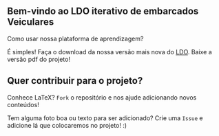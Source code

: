 ## Bem-vindo ao LDO iterativo de embarcados Veiculares

Como usar nossa plataforma de aprendizagem?

É simples! Faça o download da nossa versão mais nova do [LDO](https://github.com/solid-titans/LDO-Embarcados-Veiculares/releases/). 
Baixe a versão pdf do projeto!

## Quer contribuir para o projeto?

Conhece LaTeX? ```Fork``` o repositório e nos ajude adicionando novos conteúdos!

Tem alguma foto boa ou texto para ser adicionado? Crie uma ```Issue``` e adicione lá que colocaremos no projeto! :)

